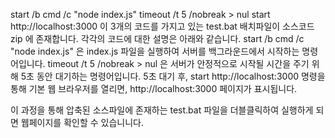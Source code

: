 start /b cmd /c "node index.js"
timeout /t 5 /nobreak > nul
start http://localhost:3000
이 3개의 코드를 가지고 있는 test.bat 배치파일이 소스코드 zip 에 존재합니다. 
각각의 코드에 대한 설명은 아래와 같습니다. 
start /b cmd /c "node index.js" 은 index.js 파일을 실행하여 서버를 백그라운드에서 시작하는 명령어입니다.
timeout /t 5 /nobreak > nul 은 서버가 안정적으로 시작될 시간을 주기 위해 5초 동안 대기하는 명령어입니다.
5초 대기 후, start http://localhost:3000 명령을 통해 기본 웹 브라우저를 열리면,  http://localhost:3000 페이지가 표시됩니다.

이 과정을 통해 압축된 소스파일에 존재하는 test.bat 파일을 더블클릭하여 실행하게 되면 웹페이지를 확인할 수 있습니니다.





